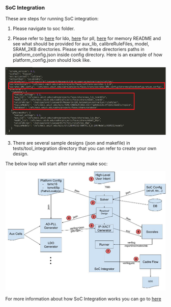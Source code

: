 ### SoC Integration
These are steps for running SoC integration:
1. Please navigate to soc folder.

2. Please refer to [here](https://github.com/idea-fasoc/fasoc/tree/master/generators/ldo-gen) for ldo,  [here](https://github.com/idea-fasoc/fasoc/tree/master/generators/pll-gen) for pll, [here](https://github.com/idea-fasoc/fasoc/tree/master/generators/memory-gen) for memory README and see what should be provided for aux_lib, calibreRuleFiles, model, SRAM_2KB directories. Please write these directoriers paths in platform_config.json inside config directory. Here is an example of how platform_config.json should look like.

![](docs/platform_config.png)

3. There are several sample designs (json and makefile) in tests/tool_integration directory that you can refer to create your own design.

The below loop will start after running make soc:

![](docs/Flow.jpg)

For more information about how SoC Integration works you can go to [here](https://github.com/idea-fasoc/fasoc/blob/master/doc/SoC%20Integrator%20Walkthrough.pdf)
